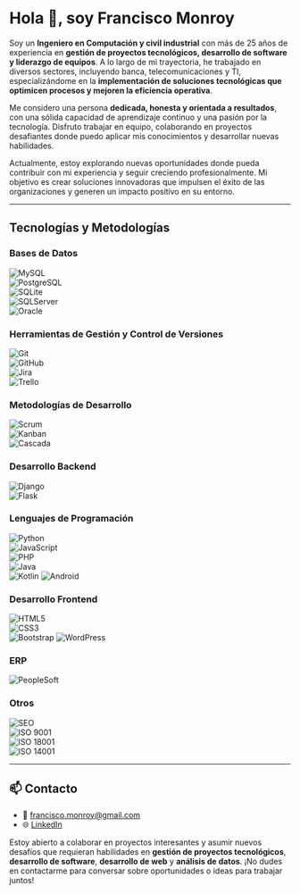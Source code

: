 # Hola 👋, soy Francisco Monroy

Soy un **Ingeniero en Computación y civil industrial** con más de 25 años de experiencia en **gestión de proyectos tecnológicos, desarrollo de software y liderazgo de equipos**. A lo largo de mi trayectoria, he trabajado en diversos sectores, incluyendo banca, telecomunicaciones y TI, especializándome en la **implementación de soluciones tecnológicas que optimicen procesos y mejoren la eficiencia operativa**.

Me considero una persona **dedicada, honesta y orientada a resultados**, con una sólida capacidad de aprendizaje continuo y una pasión por la tecnología. Disfruto trabajar en equipo, colaborando en proyectos desafiantes donde puedo aplicar mis conocimientos y desarrollar nuevas habilidades.

Actualmente, estoy explorando nuevas oportunidades donde pueda contribuir con mi experiencia y seguir creciendo profesionalmente. Mi objetivo es crear soluciones innovadoras que impulsen el éxito de las organizaciones y generen un impacto positivo en su entorno.

---

## Tecnologías y Metodologías

### Bases de Datos  
![MySQL](https://img.shields.io/badge/MySQL-4479A1?style=for-the-badge&logo=mysql&logoColor=white)  
![PostgreSQL](https://img.shields.io/badge/PostgreSQL-336791?style=for-the-badge&logo=postgresql&logoColor=white)  
![SQLite](https://img.shields.io/badge/SQLite-003B57?style=for-the-badge&logo=sqlite&logoColor=white)  
![SQLServer](https://img.shields.io/badge/Microsoft_SQL_Server-CC2927?style=for-the-badge&logo=microsoft-sql-server&logoColor=white)  
![Oracle](https://img.shields.io/badge/Oracle-F80000?style=for-the-badge&logo=oracle&logoColor=white)  

### Herramientas de Gestión y Control de Versiones  
![Git](https://img.shields.io/badge/Git-F05032?style=for-the-badge&logo=git&logoColor=white)  
![GitHub](https://img.shields.io/badge/GitHub-181717?style=for-the-badge&logo=github&logoColor=white)  
![Jira](https://img.shields.io/badge/Jira-0052CC?style=for-the-badge&logo=jira&logoColor=white)  
![Trello](https://img.shields.io/badge/Trello-0079BF?style=for-the-badge&logo=trello&logoColor=white)  

### Metodologías de Desarrollo  
![Scrum](https://img.shields.io/badge/Scrum-6DB33F?style=for-the-badge&logo=scrum&logoColor=white)  
![Kanban](https://img.shields.io/badge/Kanban-0052CC?style=for-the-badge&logo=kanban&logoColor=white)  
![Cascada](https://img.shields.io/badge/Cascada-4285F4?style=for-the-badge&logo=google&logoColor=white)  

### Desarrollo Backend  
![Django](https://img.shields.io/badge/Django-092E20?style=for-the-badge&logo=django&logoColor=white)  
![Flask](https://img.shields.io/badge/Flask-000000?style=for-the-badge&logo=flask&logoColor=white)  

### Lenguajes de Programación  
![Python](https://img.shields.io/badge/Python-3776AB?style=for-the-badge&logo=python&logoColor=white)  
![JavaScript](https://img.shields.io/badge/JavaScript-F7DF1E?style=for-the-badge&logo=javascript&logoColor=black)  
![PHP](https://img.shields.io/badge/PHP-777BB4?style=for-the-badge&logo=php&logoColor=white)  
![Java](https://img.shields.io/badge/Java-007396?style=for-the-badge&logo=openjdk&logoColor=white)  
![Kotlin](https://img.shields.io/badge/Kotlin-0095D5?style=for-the-badge&logo=kotlin&logoColor=white)
![Android](https://img.shields.io/badge/Android-3DDC84?style=for-the-badge&logo=android&logoColor=white)  


### Desarrollo Frontend  
![HTML5](https://img.shields.io/badge/HTML5-E34F26?style=for-the-badge&logo=html5&logoColor=white)  
![CSS3](https://img.shields.io/badge/CSS3-1572B6?style=for-the-badge&logo=css3&logoColor=white)  
![Bootstrap](https://img.shields.io/badge/Bootstrap-563D7C?style=for-the-badge&logo=bootstrap&logoColor=white) 
![WordPress](https://img.shields.io/badge/WordPress-21759B?style=for-the-badge&logo=wordpress&logoColor=white)  


### ERP
![PeopleSoft](https://img.shields.io/badge/PeopleSoft-004B87?style=for-the-badge&logo=oracle&logoColor=white)  

### Otros  
![SEO](https://img.shields.io/badge/SEO-00C853?style=for-the-badge&logo=google&logoColor=white)  
![ISO 9001](https://img.shields.io/badge/ISO_9001-0052CC?style=for-the-badge&logo=iso&logoColor=white)  
![ISO 18001](https://img.shields.io/badge/ISO_18001-FF5722?style=for-the-badge&logo=iso&logoColor=white)  
![ISO 14001](https://img.shields.io/badge/ISO_14001-4CAF50?style=for-the-badge&logo=iso&logoColor=white)  

---

## 📫 **Contacto**

- 📧 [francisco.monroy@gmail.com](mailto:francisco.monroy@gmail.com)
- 🌐 [LinkedIn](https://www.linkedin.com/in/francisco-monroy-314b5337/)


Estoy abierto a colaborar en proyectos interesantes y asumir nuevos desafíos que requieran habilidades en **gestión de proyectos tecnológicos**, **desarrollo de software**, **desarrollo de web** y **análisis de datos**. ¡No dudes en contactarme para conversar sobre oportunidades o ideas para trabajar juntos!  



